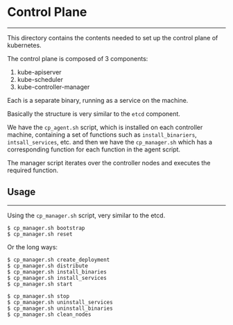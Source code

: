 # Control Plane
---

This directory contains the contents needed to set up the control plane of kubernetes.

The control plane is composed of 3 components:
1. kube-apiserver
2. kube-scheduler
3. kube-controller-manager

Each is a separate binary, running as a service on the machine.

Basically the structure is very similar to the `etcd` component.

We have the `cp_agent.sh` script, which is installed on each controller machine,
containing a set of functions such as `install_binariers`, `intsall_services`, etc.
and then we have the `cp_manager.sh` which has a corresponding function for each function
in the agent script.

The manager script iterates over the controller nodes and executes the required function.

## Usage
---

Using the `cp_manager.sh` script, very similar to the etcd.

```
$ cp_manager.sh bootstrap
$ cp_manager.sh reset
```

Or the long ways:
```
$ cp_manager.sh create_deployment
$ cp_manager.sh distribute
$ cp_manager.sh install_binaries
$ cp_manager.sh install_services
$ cp_manager.sh start

$ cp_manager.sh stop
$ cp_manager.sh uninstall_services
$ cp_manager.sh uninstall_binaries
$ cp_manager.sh clean_nodes
```
